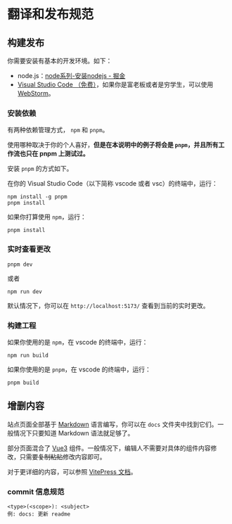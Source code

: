 # 翻译和发布规范

## 构建发布

你需要安装有基本的开发环境。如下：

- node.js：[node系列-安装nodejs - 掘金](https://juejin.cn/post/6940867941445894157)
- [Visual Studio Code （免费）](https://code.visualstudio.com/)，如果你是富老板或者是穷学生，可以使用 [WebStorm](https://www.jetbrains.com/zh-cn/webstorm/)。

### 安装依赖

有两种依赖管理方式， `npm` 和 `pnpm`。

使用哪种取决于你的个人喜好，**但是在本说明中的例子将会是 `pnpm`，并且所有工作流也只在 pnpm 上测试过。**

安装 `pnpm` 的方式如下。

在你的 Visual Studio Code（以下简称 vscode 或者 vsc）的终端中，运行：

```shell
npm install -g pnpm
pnpm install
```

如果你打算使用 `npm`，运行：

```shell
pnpm install
```

### 实时查看更改

```shell
pnpm dev
```

或者

```shell
npm run dev
```

默认情况下，你可以在 `http://localhost:5173/` 查看到当前的实时更改。

### 构建工程

如果你使用的是 `npm`，在 vscode 的终端中，运行：

```shell
npm run build
```

如果你使用的是 `pnpm`，在 vscode 的终端中，运行：

```shell
pnpm build
```

## 增删内容

站点页面全部基于 [Markdown](https://www.markdown.xyz/basic-syntax/) 语言编写，你可以在 `docs` 文件夹中找到它们。一般情况下只要知道 Markdown 语法就足够了。

部分页面混合了 [Vue3](https://cn.vuejs.org/guide/quick-start.html) 组件。一般情况下，编辑人不需要对具体的组件内容修改，只需要~~复制粘贴~~修改内容即可。

对于更详细的内容，可以参照 [VitePress 文档](https://vitepress.vuejs.org/)。

### commit 信息规范

```
<type>(<scope>): <subject>
例: docs: 更新 readme
```
